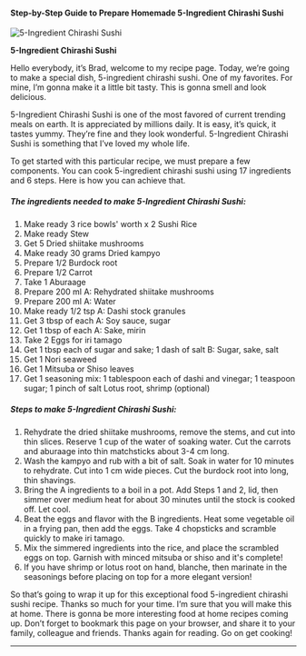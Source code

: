             

#### Step-by-Step Guide to Prepare Homemade 5-Ingredient Chirashi Sushi

![5-Ingredient Chirashi Sushi](https://img-global.cpcdn.com/recipes/6583894154412032/751x532cq70/5-ingredient-chirashi-sushi-recipe-main-photo.jpg)

**5-Ingredient Chirashi Sushi**

Hello everybody, it’s Brad, welcome to my recipe page. Today, we’re going to make a special dish, 5-ingredient chirashi sushi. One of my favorites. For mine, I’m gonna make it a little bit tasty. This is gonna smell and look delicious.

5-Ingredient Chirashi Sushi is one of the most favored of current trending meals on earth. It is appreciated by millions daily. It is easy, it’s quick, it tastes yummy. They’re fine and they look wonderful. 5-Ingredient Chirashi Sushi is something that I’ve loved my whole life.

To get started with this particular recipe, we must prepare a few components. You can cook 5-ingredient chirashi sushi using 17 ingredients and 6 steps. Here is how you can achieve that.

##### The ingredients needed to make 5-Ingredient Chirashi Sushi:

1.  Make ready 3 rice bowls' worth x 2 Sushi Rice
2.  Make ready Stew
3.  Get 5 Dried shiitake mushrooms
4.  Make ready 30 grams Dried kampyo
5.  Prepare 1/2 Burdock root
6.  Prepare 1/2 Carrot
7.  Take 1 Aburaage
8.  Prepare 200 ml A: Rehydrated shiitake mushrooms
9.  Prepare 200 ml A: Water
10.  Make ready 1/2 tsp A: Dashi stock granules
11.  Get 3 tbsp of each A: Soy sauce, sugar
12.  Get 1 tbsp of each A: Sake, mirin
13.  Take 2 Eggs for iri tamago
14.  Get 1 tbsp each of sugar and sake; 1 dash of salt B: Sugar, sake, salt
15.  Get 1 Nori seaweed
16.  Get 1 Mitsuba or Shiso leaves
17.  Get 1 seasoning mix: 1 tablespoon each of dashi and vinegar; 1 teaspoon sugar; 1 pinch of salt Lotus root, shrimp (optional)

##### Steps to make 5-Ingredient Chirashi Sushi:

1.  Rehydrate the dried shiitake mushrooms, remove the stems, and cut into thin slices. Reserve 1 cup of the water of soaking water. Cut the carrots and aburaage into thin matchsticks about 3-4 cm long.
2.  Wash the kampyo and rub with a bit of salt. Soak in water for 10 minutes to rehydrate. Cut into 1 cm wide pieces. Cut the burdock root into long, thin shavings.
3.  Bring the A ingredients to a boil in a pot. Add Steps 1 and 2, lid, then simmer over medium heat for about 30 minutes until the stock is cooked off. Let cool.
4.  Beat the eggs and flavor with the B ingredients. Heat some vegetable oil in a frying pan, then add the eggs. Take 4 chopsticks and scramble quickly to make iri tamago.
5.  Mix the simmered ingredients into the rice, and place the scrambled eggs on top. Garnish with minced mitsuba or shiso and it's complete!
6.  If you have shrimp or lotus root on hand, blanche, then marinate in the seasonings before placing on top for a more elegant version!

So that’s going to wrap it up for this exceptional food 5-ingredient chirashi sushi recipe. Thanks so much for your time. I’m sure that you will make this at home. There is gonna be more interesting food at home recipes coming up. Don’t forget to bookmark this page on your browser, and share it to your family, colleague and friends. Thanks again for reading. Go on get cooking!

* * *